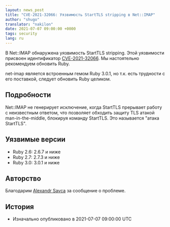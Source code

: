 ```yaml
---
layout: news_post
title: "CVE-2021-32066: Уязвимость StartTLS stripping в Net::IMAP"
author: "shugo"
translator: "nakilon"
date: 2021-07-07 09:00:00 +0000
tags: security
lang: ru
---
```


В Net::IMAP обнаружена уязвимость StartTLS stripping.
Этой уязвимости присвоен идентификатор [CVE-2021-32066](https://www.cve.org/CVERecord?id=CVE-2021-32066).
Мы настоятельно рекомендуем обновить Ruby.

net-imap является встроенным гемом Ruby 3.0.1, но т.к. есть трудности с его поставкой, следует обновить Ruby целиком.

## Подробности

Net::IMAP не генерирует исключение, когда StartTLS
прерывает работу с неизвестным ответом, что позволяет
обходить защиту TLS атакой man-in-the-middle,
блокируя команду StartTLS. Это называется "атака StartTLS".

## Уязвимые версии

* Ruby 2.6: 2.6.7 и ниже
* Ruby 2.7: 2.7.3 и ниже
* Ruby 3.0: 3.0.1 и ниже

## Авторство

Благодарим [Alexandr Savca](https://hackerone.com/chinarulezzz) за сообщение о проблеме.

## История

* Изначально опубликовано в 2021-07-07 09:00:00 UTC
